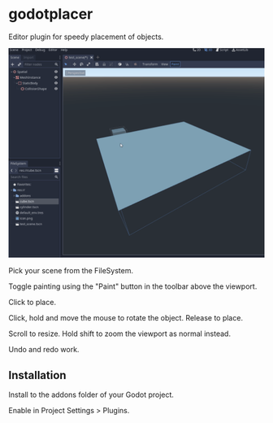 # godotplacer
Editor plugin for speedy placement of objects.

![demo gif](dragdrop.gif)

Pick your scene from the FileSystem.

Toggle painting using the "Paint" button in the toolbar above the viewport.

Click to place.

Click, hold and move the mouse to rotate the object. Release to place.

Scroll to resize. Hold shift to zoom the viewport as normal instead.

Undo and redo work.

## Installation

Install to the addons folder of your Godot project.

Enable in Project Settings > Plugins.